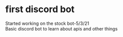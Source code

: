 # first discord bot
Started working on the stock bot-5/3/21 <br>
Basic discord bot to learn about apis and other things


